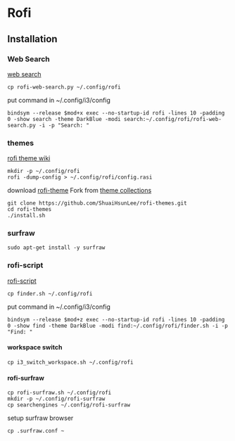 # Rofi

## Installation

### Web Search
[web search](https://github.com/pdonadeo/rofi-web-search)
```
cp rofi-web-search.py ~/.config/rofi
```

put command in ~/.config/i3/config
```
bindsym --release $mod+x exec --no-startup-id rofi -lines 10 -padding 0 -show search -theme DarkBlue -modi search:~/.config/rofi/rofi-web-search.py -i -p "Search: "
```

### themes
[rofi theme wiki](https://github.com/davatorium/rofi/wiki/themes)
```
mkdir -p ~/.config/rofi
rofi -dump-config > ~/.config/rofi/config.rasi
```

download [rofi-theme](https://github.com/ShuaiHsunLee/rofi-themes.git) Fork from [theme collections](https://github.com/davatorium/rofi-themes)
```
git clone https://github.com/ShuaiHsunLee/rofi-themes.git
cd rofi-themes
./install.sh
```

### surfraw
```
sudo apt-get install -y surfraw
```

### rofi-script
[rofi-script](https://github.com/davatorium/rofi-scripts)

```
cp finder.sh ~/.config/rofi
```

put command in ~/.config/i3/config
```
bindsym --release $mod+z exec --no-startup-id rofi -lines 10 -padding 0 -show find -theme DarkBlue -modi find:~/.config/rofi/finder.sh -i -p "Find: "
```

#### workspace switch
```
cp i3_switch_workspace.sh ~/.config/rofi
```

#### rofi-surfraw
```
cp rofi-surfraw.sh ~/.config/rofi
mkdir -p ~/.config/rofi-surfraw
cp searchengines ~/.config/rofi-surfraw
```

setup surfraw browser
```
cp .surfraw.conf ~
```
